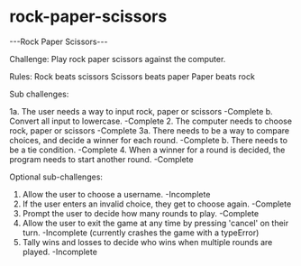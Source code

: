 # rock-paper-scissors

---Rock Paper Scissors---

Challenge: Play rock paper scissors against the computer.

Rules: 
  Rock beats scissors
  Scissors beats paper
  Paper beats rock


  Sub challenges: 
            
  1a. The user needs a way to input rock, paper or scissors -Complete
   b. Convert all input to lowercase. -Complete
  2. The computer needs to choose rock, paper or scissors -Complete
  3a. There needs to be a way to compare choices, and decide a winner for each round. -Complete
   b. There needs to be a tie condition. -Complete
  4. When a winner for a round is decided, the program needs to start another round. -Complete 

  Optional sub-challenges:
            
  1. Allow the user to choose a username. -Incomplete
  2. If the user enters an invalid choice, they get to choose again. -Complete
  3. Prompt the user to decide how many rounds to play. -Complete
  4. Allow the user to exit the game at any time by pressing 'cancel' on their turn. -Incomplete (currently crashes the game with a typeError)
  5. Tally wins and losses to decide who wins when multiple rounds are played. -Incomplete
